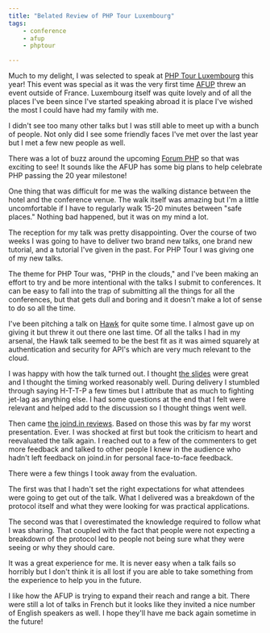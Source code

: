 ```yaml
---
title: "Belated Review of PHP Tour Luxembourg"
tags:
    - conference
    - afup
    - phptour

---
```


Much to my delight, I was selected to speak at [PHP Tour Luxembourg](http://www.afup.org/pages/phptourluxembourg2015/) this year! This event was special as it was the very first time [AFUP](http://www.afup.org/) threw an event outside of France. Luxembourg itself was quite lovely and of all the places I've been since I've started speaking abroad it is place I've wished the most I could have had my family with me.

I didn't see too many other talks but I was still able to meet up with a bunch of people. Not only did I see some friendly faces I've met over the last year but I met a few new people as well.

There was a lot of buzz around the upcoming [Forum PHP](http://www.afup.org/pages/forumphp2015/) so that was exciting to see! It sounds like the AFUP has some big plans to help celebrate PHP passing the 20 year milestone!

One thing that was difficult for me was the walking distance between the hotel and the conference venue. The walk itself was amazing but I'm a little uncomfortable if I have to regularly walk 15-20 minutes between "safe places." Nothing bad happened, but it was on my mind a lot.

The reception for my talk was pretty disappointing. Over the course of two weeks I was going to have to deliver two brand new talks, one brand new tutorial, and a tutorial I've given in the past. For PHP Tour I was giving one of my new talks.

The theme for PHP Tour was, "PHP in the clouds," and I've been making an effort to try and be more intentional with the talks I submit to conferences. It can be easy to fall into the trap of submitting all the things for all the conferences, but that gets dull and boring and it doesn't make a lot of sense to do so all the time.

I've been pitching a talk on [Hawk](https://github.com/hueniverse/hawk) for quite some time. I almost gave up on giving it but threw it out there one last time. Of all the talks I had in my arsenal, the Hawk talk seemed to be the best fit as it was aimed squarely at authentication and security for API's which are very much relevant to the cloud.

I was happy with how the talk turned out. I thought [the slides](https://beau.io/talks/2015/05/12/securing-your-http-api-with-hawk-phptour-luxembourg-2015/) were great and I thought the timing worked reasonably well. During delivery I stumbled through saying H-T-T-P a few times but I attribute that as much to fighting jet-lag as anything else. I had some questions at the end that I felt were relevant and helped add to the discussion so I thought things went well.

Then came [the joind.in reviews](https://joind.in/14270). Based on those this was by far my worst presentation. Ever. I was shocked at first but took the criticism to heart and reevaluated the talk again. I reached out to a few of the commenters to get more feedback and talked to other people I knew in the audience who hadn't left feedback on joind.in for personal face-to-face feedback.

There were a few things I took away from the evaluation.

The first was that I hadn't set the right expectations for what attendees were going to get out of the talk. What I delivered was a breakdown of the protocol itself and what they were looking for was practical applications.

The second was that I overestimated the knowledge required to follow what I was sharing. That coupled with the fact that people were not expecting a breakdown of the protocol led to people not being sure what they were seeing or why they should care.

It was a great experience for me. It is never easy when a talk fails so horribly but I don't think it is all lost if you are able to take something from the experience to help you in the future.

I like how the AFUP is trying to expand their reach and range a bit. There were still a lot of talks in French but it looks like they invited a nice number of English speakers as well. I hope they'll have me back again sometime in the future!